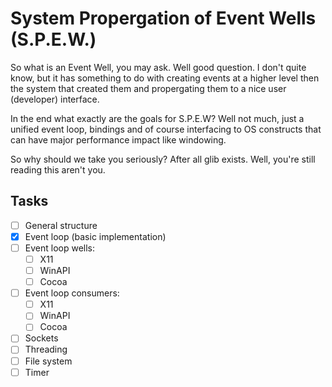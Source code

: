 # System Propergation of Event Wells (S.P.E.W.)

So what is an Event Well, you may ask. Well good question.
I don't quite know, but it has something to do with creating events at a higher level then the system that created them and propergating them to a nice user (developer) interface.

In the end what exactly are the goals for S.P.E.W?
Well not much, just a unified event loop, bindings and of course interfacing to OS constructs that can have major performance impact like windowing.

So why should we take you seriously? After all glib exists. Well, you're still reading this aren't you.

## Tasks

- [ ] General structure
- [x] Event loop (basic implementation)
- [ ] Event loop wells:
  - [ ] X11
  - [ ] WinAPI
  - [ ] Cocoa
- [ ] Event loop consumers:
  - [ ] X11
  - [ ] WinAPI
  - [ ] Cocoa
- [ ] Sockets
- [ ] Threading
- [ ] File system
- [ ] Timer
